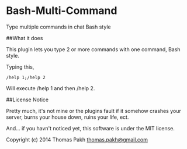 Bash-Multi-Command
=================

Type multiple commands in chat Bash style

##What it does

This plugin lets you type 2 or more commands with one command, Bash style.


Typing this,

```
/help 1;/help 2
```

Will execute /help 1 and then /help 2.


##License Notice

Pretty much, it's not mine or the plugins fault if it somehow crashes your server, burns your house down, ruins your life, ect.

And... if you havn't noticed yet, this software is under the MIT license.

Copyright (c) 2014 Thomas Pakh thomas.pakh@gmail.com
